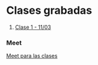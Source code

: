 # Clases grabadas

1. [Clase 1 - 11/03](https://www.youtube.com/watch?v=49h0kcZRGso&ab_channel=IntroalDesarrollodeSoftware)

### Meet
[Meet para las clases](http://meet.google.com/cjo-fcsf-qag)
